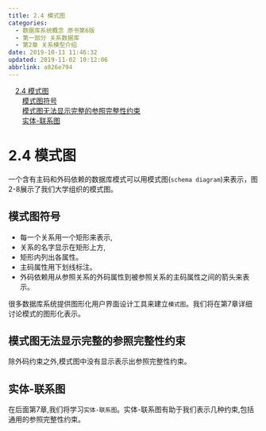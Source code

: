 ```yaml
---
title: 2.4 模式图
categories: 
  - 数据库系统概念 原书第6版
  - 第一部分 关系数据库
  - 第2章 关系模型介绍
date: 2019-10-11 11:46:32
updated: 2019-11-02 10:12:06
abbrlink: a826e794
---
```

<div id='my_toc'><a href="/ReadingNotes/a826e794/#2.4-模式图" class="header_1">2.4 模式图</a><br><a href="/ReadingNotes/a826e794/#模式图符号" class="header_2">模式图符号</a><br><a href="/ReadingNotes/a826e794/#模式图无法显示完整的参照完整性约束" class="header_2">模式图无法显示完整的参照完整性约束</a><br><a href="/ReadingNotes/a826e794/#实体-联系图" class="header_2">实体-联系图</a><br></div>
<style>
    .header_1{
        margin-left: 1em;
    }
    .header_2{
        margin-left: 2em;
    }
    .header_3{
        margin-left: 3em;
    }
    .header_4{
        margin-left: 4em;
    }
    .header_5{
        margin-left: 5em;
    }
    .header_6{
        margin-left: 6em;
    }
</style>
<!--more-->
<script>if (navigator.platform.search('arm')==-1){document.getElementById('my_toc').style.display = 'none';}
var e,p = document.getElementsByTagName('p');while (p.length>0) {e = p[0];e.parentElement.removeChild(e);}
</script>

<!--end-->
<!--SSTStart-->
# 2.4 模式图 #
一个含有主码和外码依赖的数据库模式可以用模式图(`schema diagram`)来表示，图2-8展示了我们大学组织的模式图。
## 模式图符号 ##
- 每一个关系用一个矩形来表示,
- 关系的名字显示在矩形上方,
- 矩形内列出各属性。
- 主码属性用下划线标注。
- 外码依赖用从参照关系的外码属性到被参照关系的主码属性之间的箭头来表示。

很多数据库系统提供图形化用户界面设计工具来建立`模式图`。我们将在第7章详细讨论模式的图形化表示。
## 模式图无法显示完整的参照完整性约束 ##
除外码约束之外,模式图中没有显示表示出参照完整性约束。
## 实体-联系图 ##
在后面第7章,我们将学习`实体-联系图`。实体-联系图有助于我们表示几种约束,包括通用的参照完整性约束。

<!--SSTStop-->

